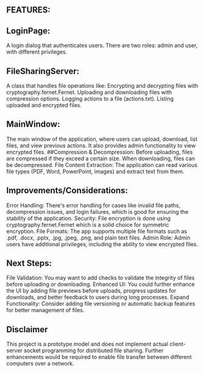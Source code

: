 ## **FEATURES:**
## LoginPage: 
A login dialog that authenticates users. There are two roles: admin and user, with different privileges.
## FileSharingServer: 
A class that handles file operations like:
Encrypting and decrypting files with cryptography.fernet.Fernet.
Uploading and downloading files with compression options.
Logging actions to a file (actions.txt).
Listing uploaded and encrypted files.
## MainWindow: 
The main window of the application, where users can upload, download, list files, and view previous actions. It also provides admin functionality to view encrypted files.
##Compression & Decompression:
Before uploading, files are compressed if they exceed a certain size. When downloading, files can be decompressed.
File Content Extraction: 
The application can read various file types (PDF, Word, PowerPoint, images) and extract text from them.

## **Improvements/Considerations:**
Error Handling: There's error handling for cases like invalid file paths, decompression issues, and login failures, which is good for ensuring the stability of the application.
Security: File encryption is done using cryptography.fernet.Fernet which is a solid choice for symmetric encryption.
File Formats: The app supports multiple file formats such as .pdf, .docx, .pptx, .jpg, .jpeg, .png, and plain text files.
Admin Role: Admin users have additional privileges, including the ability to view encrypted files.
## **Next Steps:**
File Validation: You may want to add checks to validate the integrity of files before uploading or downloading.
Enhanced UI: You could further enhance the UI by adding file previews before uploads, progress updates for downloads, and better feedback to users during long processes.
Expand Functionality: Consider adding file versioning or automatic backup features for better management of files.


## Disclaimer

This project is a prototype model and does not implement actual client-server socket programming for distributed file sharing. Further enhancements would be required to enable file transfer between different computers over a network.


